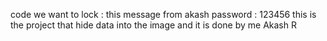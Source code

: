 code we want to lock : this message from akash 
password : 123456
this is the project that hide data into the image and it is done by me Akash R
